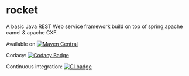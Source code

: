 # rocket
A basic Java REST Web service framework build on top of spring,apache camel & apache CXF.

Available on [![Maven Central](https://maven-badges.herokuapp.com/maven-central/com.github.narender-singh/rocket/badge.svg)](https://maven-badges.herokuapp.com/maven-central/com.github.narender-singh/rocket/)

Codacy: [![Codacy Badge](https://api.codacy.com/project/badge/Grade/2d49abf1b558437b98751dc9fab801e1)](https://www.codacy.com/app/na.singh/rocket?utm_source=github.com&amp;utm_medium=referral&amp;utm_content=narender-singh/rocket&amp;utm_campaign=Badge_Grade)

Continuous integration: [![CI badge](https://travis-ci.org/narender-singh/rocket.svg?branch=master)](https://travis-ci.org/narender-singh/rocket)
